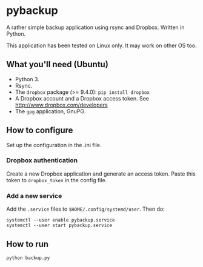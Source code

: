 # pybackup

A rather simple backup application using rsync and Dropbox. Written in Python.

This application has been tested on Linux only. It may work on other OS too.

## What you'll need (Ubuntu)

* Python 3.
* Rsync.
* The ```dropbox``` package (>= 9.4.0): ```pip install dropbox```
* A Dropbox account and a Dropbox access token. See http://www.dropbox.com/developers
* The ```gpg``` application, GnuPG.

## How to configure

Set up the configuration in the .ini file.

### Dropbox authentication

Create a new Dropbox application and generate an access token. Paste this token to ``dropbox_token`` in the config file.

### Add a new service

Add the ``.service`` files to ``$HOME/.config/systemd/user``. Then do:
```
systemctl --user enable pybackup.service
systemctl --user start pybackup.service
```

## How to run

```python backup.py```
